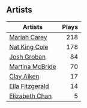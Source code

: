## Artists
Artists | Plays 
----- | -----: 
[Mariah Carey](/artists/mariah-carey-31885) | 218
[Nat King Cole](/artists/nat-king-cole-3428) | 178
[Josh Groban](/artists/josh-groban-58260) | 84
[Martina McBride](/artists/martina-mcbride-35319) | 70
[Clay Aiken](/artists/clay-aiken-116167) | 17
[Ella Fitzgerald](/artists/ella-fitzgerald-925) | 14
[Elizabeth Chan](/artists/elizabeth-chan-793805) | 5

